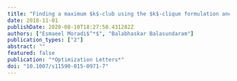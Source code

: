 ```yaml
---
title: "Finding a maximum $k$-club using the $k$-clique formulation and canonical hypercube cuts"
date: 2018-11-01
publishDate: 2020-08-10T18:27:50.431282Z
authors: ["Esmaeel Moradi$^*$", "Balabhaskar Balasundaram"]
publication_types: ["2"]
abstract: ""
featured: false
publication: "*Optimization Letters*"
doi: "10.1007/s11590-015-0971-7"
---
```


